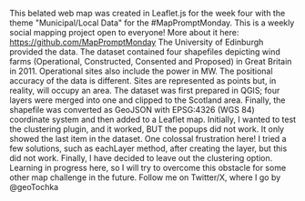 This belated web map was created in Leaflet.js for the week four with the theme "Municipal/Local Data" for the #MapPromptMonday. This is a weekly social mapping project open to everyone!
More about it here: https://github.com/MapPromptMonday
The University of Edinburgh provided the data. The dataset contained four shapefiles depicting wind farms (Operational, Constructed, Consented and Proposed) in Great Britain in 2011. Operational sites also include the power in MW. The positional accuracy of the data is different. Sites are represented as points but, in reality, will occupy an area. The dataset was first prepared in QGIS; four layers were merged into one and clipped to the Scotland area. Finally, the shapefile was converted as GeoJSON with EPSG:4326 (WGS 84) coordinate system and then added to a Leaflet map. Initially, I wanted to test the clustering plugin, and it worked, BUT the popups did not work. It only showed the last item in the dataset. 
One colossal frustration here! I tried a few solutions, such as eachLayer method, after creating the layer, but this did not work. Finally, I have decided to leave out the clustering option. 
Learning in progress here, so I will try to overcome this obstacle for some other map challenge in the future. 
Follow me on Twitter/X, where I go by @geoTochka
